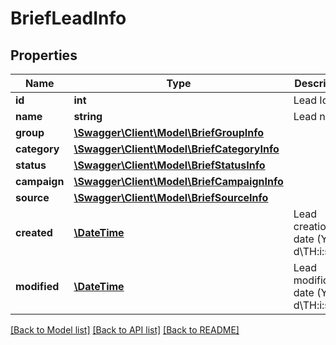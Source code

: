 # BriefLeadInfo

## Properties
Name | Type | Description | Notes
------------ | ------------- | ------------- | -------------
**id** | **int** | Lead Id | [optional] 
**name** | **string** | Lead name | [optional] 
**group** | [**\Swagger\Client\Model\BriefGroupInfo**](BriefGroupInfo.md) |  | [optional] 
**category** | [**\Swagger\Client\Model\BriefCategoryInfo**](BriefCategoryInfo.md) |  | [optional] 
**status** | [**\Swagger\Client\Model\BriefStatusInfo**](BriefStatusInfo.md) |  | [optional] 
**campaign** | [**\Swagger\Client\Model\BriefCampaignInfo**](BriefCampaignInfo.md) |  | [optional] 
**source** | [**\Swagger\Client\Model\BriefSourceInfo**](BriefSourceInfo.md) |  | [optional] 
**created** | [**\DateTime**](\DateTime.md) | Lead creation date (Y-m-d\\TH:i:sP) | [optional] 
**modified** | [**\DateTime**](\DateTime.md) | Lead modification date (Y-m-d\\TH:i:sP) | [optional] 

[[Back to Model list]](../README.md#documentation-for-models) [[Back to API list]](../README.md#documentation-for-api-endpoints) [[Back to README]](../README.md)

